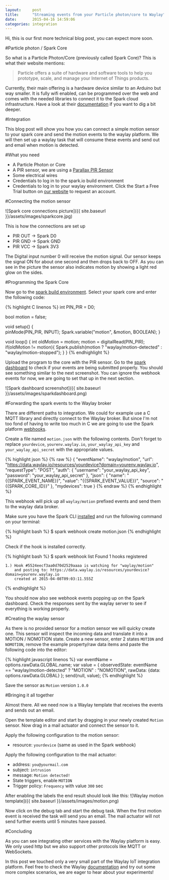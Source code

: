 ```yaml
---
layout:     post
title:      "Streaming events from your Particle photon/core to Waylay"
date:       2015-04-16 14:59:06
categories: integration
---
```

Hi, this is our first more technical blog post, you can expect more soon.

#Particle photon / Spark Core

So what is a Particle Photon/Core (previously called Spark Core)?
This is what their website mentions:

> Particle offers a suite of hardware and software tools to help you
> prototype, scale, and manage your Internet of Things products.

Currently, their main offering is a hardware device similar to an Arduino but way smaller. It is fully wifi enabled, can be programmed over the web and comes with the needed libraries to connect it to the Spark cloud infrastructure. Have a look at their [documentation][sparkdocs] if you want to dig a bit deeper.

#Integration

This blog post will show you how you can connect a simple motion sensor to
your spark core and send the motion events to the waylay platform. We will then
set up a waylay task that will consume these events and send out and email when
motion is detected.

#What you need

* A Particle Photon or Core
* A PIR sensor, we are using a [Parallax PIR Sensor][parallax-pir]
* Some electrical wires
* Credentials to log in to the spark.io build environment
* Credentials to log in to your waylay environment. Click the Start a Free Trial button on [our website][waylayio] to request an account.

#Connecting the motion sensor

![Spark core connections picture]({{ site.baseurl }}/assets/images/sparkcore.jpg)

This is how the connections are set up

* PIR OUT &rarr; Spark D0
* PIR GND &rarr; Spark GND
* PIR VCC &rarr; Spark 3V3

The Digital input number 0 will receive the motion signal. Our sensor keeps the
signal ON for about one second and then drops back to OFF. As you can see in the
picture the sensor also indicates motion by showing a light red glow on the
sides.

#Programming the Spark Core

Now go to the [spark build environment][sparkdev]. Select your spark core and
enter the following code:

{% highlight C linenos %}
int PIN_PIR = D0;

bool motion = false;

void setup()
{  
    pinMode(PIN_PIR, INPUT);
    Spark.variable("motion", &motion, BOOLEAN);
}

void loop()
{
    int oldMotion = motion;
    motion = digitalRead(PIN_PIR);
    if(oldMotion != motion){
        Spark.publish(motion ? "waylay/motion-detected" : "waylay/motion-stopped");
    }
}
{% endhighlight %}

Upload the program to the core with the PIR sensor. Go to the
[spark dashboard][sparkdashboard] to check if your events are being submitted
properly. You should see something similar to the next screenshot. You can ignore the webhook events for now, we are going to set that up in the next section.

![Spark dashboard screenshot]({{ site.baseurl }}/assets/images/sparkdashboard.png)

#Forwarding the spark events to the Waylay broker

There are different paths to integration. We could for example use a C MQTT
library and directly connect to the Waylay broker. But since I'm not too fond
of having to write too much in C we are going to use the Spark platform
[webhooks][sparkwebhooks].

Create a file named `motion.json` with the following contents. Don't forget to
replace `yourdevice`, `yourenv.waylay.io`, `your_waylay_api_key` and `your_waylay_api_secret`
with the appropriate values.

{% highlight json %}
{% raw %}
{
  "eventName": "waylay/motion",
  "url": "https://data.waylay.io/resources/yourdevice?domain=yourenv.waylay.io",
  "requestType": "POST",
  "auth": {
    "username": "your_waylay_api_key",
    "password": "your_waylay_api_secret"
  },
  "json": {
        "name": "{{SPARK_EVENT_NAME}}",
        "value": "{{SPARK_EVENT_VALUE}}",
        "source": "{{SPARK_CORE_ID}}"
  },
  "mydevices": true
}
{% endraw %}
{% endhighlight %}

This webhook will pick up all `waylay/motion` prefixed events and send them to
the waylay data broker.

Make sure you have the Spark CLI [installed][sparkcli] and run the following
command on your terminal:

{% highlight bash %}
$ spark webhook create motion.json
{% endhighlight %}

Check if the hook is installed correctly.

{% highlight bash %}
$ spark webhook list
Found 1 hooks registered

    1.) Hook #5524eecf3aa0d70d2529aaaa is watching for "waylay/motion"
        and posting to: https://data.waylay.io/resources/yourdevice?domain=yourenv.waylay.io
        created at 2015-04-08T09:03:11.555Z
{% endhighlight %}  

You should now also see webhook events popping up on the Spark dashboard. Check
the responses sent by the waylay server to see if everything is working properly.

#Creating the waylay sensor

As there is no provided sensor for a motion sensor we will quicky create one.
This sensor will inspect the incoming data and translate it into a MOTION /
NOMOTION state.
Create a new sensor, enter 2 states `MOTION` and `NOMOTION`, remove the example
property/raw data items and paste the following code into the editor:

{% highlight javascript linenos %}
var eventName = options.rawData.GLOBAL.name;
var value = {
    observedState: eventName == "waylay/motion-detected" ? "MOTION" : "NOMOTION",
    rawData: {data: options.rawData.GLOBAL}
};
send(null, value);
{% endhighlight %}

Save the sensor as `Motion` version `1.0.0`

#Bringing it all together

Almost there. All we need now is a Waylay template that receives the events and
sends out an email.

Open the template editor and start by dragging in your newly created `Motion`
sensor. Now drag in a mail actuator and connect the sensor to it.

Apply the following configuration to the motion sensor:

* resource: `yourdevice` (same as used in the Spark webhook)

Apply the following configuration to the mail actuator:

* address: `you@yourmail.com`
* subject: `intrusion`
* message: `Motion detected!`
* State triggers, enable `MOTION`
* Trigger policy: `Frequency` with value `300` sec

After enabling the labels the end result should look like this:
![Waylay motion template]({{ site.baseurl }}/assets/images/motion.png)

Now click on the debug tab and start the debug task. When the first motion event
is received the task will send you an email. The mail actuator will not send
further events until 5 minutes have passed.

#Concluding

As you can see integrating other services with the Waylay platform is easy.
We only used http but we also support other protocols like MQTT or WebSockets.

In this post we touched only a very small part of the Waylay IoT integration
platform. Feel free to check the Waylay [documentation][waylaydocs] and try out some more
complex scenarios, we are eager to hear about your experiments!


[waylayio]:       https://www.waylay.io/
[waylaydocs]:     https://docs.waylay.io/
[sparkio]:        https://www.spark.io/
[sparkdocs]:      http://docs.spark.io/
[sparkdev]:       https://build.spark.io
[sparkdashboard]: https://dashboard.spark.io/
[sparkwebhooks]:  http://docs.spark.io/webhooks/
[sparkcli]:       http://docs.spark.io/cli
[parallax-pir]:   https://www.parallax.com/product/555-28027
